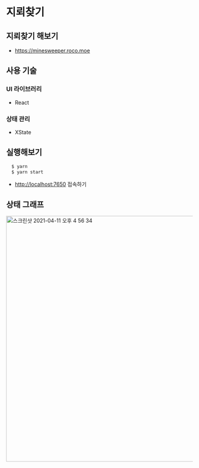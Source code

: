 # 지뢰찾기

## 지뢰찾기 해보기

- https://minesweeper.roco.moe

## 사용 기술

### UI 라이브러리

- React

### 상태 관리

- XState

## 실행해보기

```bash
  $ yarn
  $ yarn start
```

- [http://localhost:7650](http://localhost:7650) 접속하기

## 상태 그래프
<img width="662" alt="스크린샷 2021-04-11 오후 4 56 34" src="https://user-images.githubusercontent.com/13795765/114296553-f5af6400-9ae6-11eb-8afa-fa60a2fb7fc5.png">
